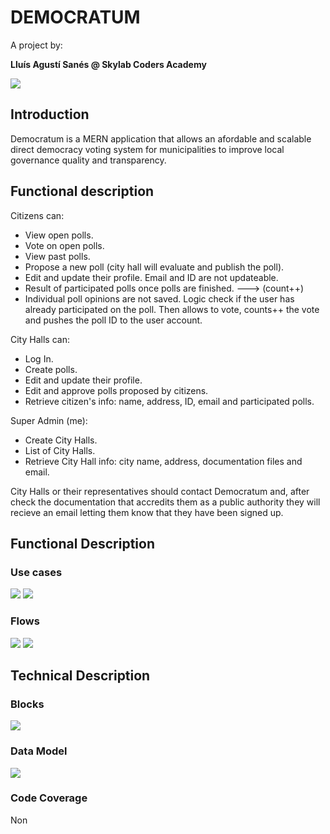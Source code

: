 # DEMOCRATUM
A project by:

**Lluís Agustí Sanés @ Skylab Coders Academy**



![](https://media.giphy.com/media/26vUCOMzBiBZ0qW1a/source.gif)

## **Introduction**
Democratum is a MERN application that allows an afordable and scalable direct democracy voting system for municipalities to improve local governance quality and transparency.


## Functional description

Citizens can:

* View open polls.
* Vote on open polls.
* View past polls.
* Propose a new poll (city hall will evaluate and publish the poll).
* Edit and update their profile. Email and ID are not updateable.
* Result of participated polls once polls are finished. ---> (count++)
* Individual poll opinions are not saved. Logic check if the user has already participated on the poll. Then allows to vote, counts++ the vote and pushes the poll ID to the user account.


City Halls can:

* Log In.
* Create polls.
* Edit and update their profile.
* Edit and approve polls proposed by citizens.
* Retrieve citizen's info: name, address, ID, email and participated polls.


Super Admin (me):

* Create City Halls.
* List of City Halls.
* Retrieve City Hall info: city name, address, documentation files and email.


City Halls or their representatives should contact Democratum and, after check the documentation that accredits them as a public authority they will recieve an email letting them know that they have been signed up.



## **Functional Description**


### Use cases
![](images/user-cases.png)
![](images/admin-cases.png)


### Flows
![](images/admin-flowchart.png)
![](images/user-flowchart.png)


## **Technical Description**

### Blocks
![](images/tech-blocks.png)


### Data Model
![](images/data-model.png)


### Code Coverage
Non